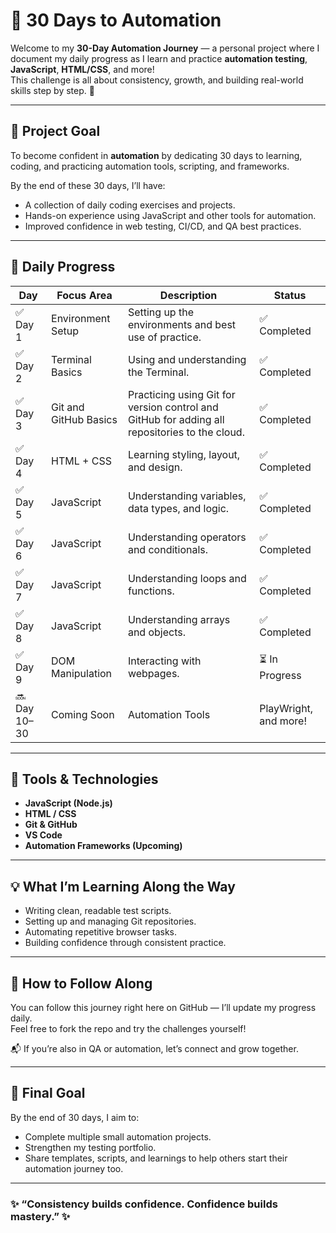 # 🚀 30 Days to Automation

Welcome to my **30-Day Automation Journey** — a personal project where I document my daily progress as I learn and practice **automation testing**, **JavaScript**, **HTML/CSS**, and more!  
This challenge is all about consistency, growth, and building real-world skills step by step. 🌱

---

## 🎯 Project Goal

To become confident in **automation** by dedicating 30 days to learning, coding, and practicing automation tools, scripting, and frameworks.

By the end of these 30 days, I’ll have:
- A collection of daily coding exercises and projects.
- Hands-on experience using JavaScript and other tools for automation.
- Improved confidence in web testing, CI/CD, and QA best practices.

---

## 📅 Daily Progress

| Day | Focus Area | Description | Status |
|-----|---------|--------------|-------|
| ✅ Day 1 | Environment Setup | Setting up the environments and best use of practice.|  ✅ Completed |
| ✅ Day 2 | Terminal Basics | Using and understanding the Terminal.|  ✅ Completed |
| ✅ Day 3 | Git and GitHub Basics | Practicing using Git for version control and GitHub for adding all repositories to the cloud.|  ✅ Completed |
| ✅ Day 4 | HTML + CSS | Learning styling, layout, and design. |  ✅ Completed |
| ✅ Day 5 | JavaScript | Understanding variables, data types, and logic. |  ✅ Completed |
| ✅ Day 6 | JavaScript | Understanding operators and conditionals. |  ✅ Completed |
| ✅ Day 7 | JavaScript | Understanding loops and functions. | ✅ Completed |
| ✅ Day 8 | JavaScript | Understanding arrays and objects. | ✅ Completed |
| ✅ Day 9 | DOM Manipulation | Interacting with webpages. | ⏳ In Progress |
| 🔜 Day 10–30 | Coming Soon | Automation Tools | PlayWright, and more! |

---

## 🧰 Tools & Technologies

- **JavaScript (Node.js)**
- **HTML / CSS**
- **Git & GitHub**
- **VS Code**
- **Automation Frameworks (Upcoming)**

---

## 💡 What I’m Learning Along the Way

- Writing clean, readable test scripts.
- Setting up and managing Git repositories.
- Automating repetitive browser tasks.
- Building confidence through consistent practice.

---

## 🌟 How to Follow Along

You can follow this journey right here on GitHub — I’ll update my progress daily.  
Feel free to fork the repo and try the challenges yourself!

📬 If you’re also in QA or automation, let’s connect and grow together.

---

## 🏁 Final Goal

By the end of 30 days, I aim to:
- Complete multiple small automation projects.
- Strengthen my testing portfolio.
- Share templates, scripts, and learnings to help others start their automation journey too.

---

### ✨ “Consistency builds confidence. Confidence builds mastery.” ✨
